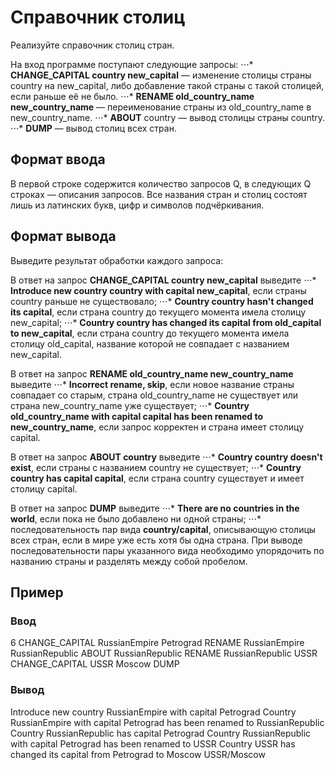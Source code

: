 # Справочник столиц

Реализуйте справочник столиц стран.

На вход программе поступают следующие запросы:
⋅⋅⋅* **CHANGE_CAPITAL country new_capital** — изменение столицы страны country на new_capital, либо добавление такой страны с такой столицей, если раньше её не было.
⋅⋅⋅* **RENAME old_country_name new_country_name** — переименование страны из old_country_name в new_country_name.
⋅⋅⋅* **ABOUT** country — вывод столицы страны country.
⋅⋅⋅* **DUMP** — вывод столиц всех стран.

## Формат ввода
В первой строке содержится количество запросов Q, в следующих Q строках — описания запросов. Все названия стран и столиц состоят лишь из латинских букв, цифр и символов подчёркивания.

## Формат вывода
Выведите результат обработки каждого запроса:

В ответ на запрос **CHANGE_CAPITAL country new_capital** выведите
⋅⋅⋅* **Introduce new country country with capital new_capital**, если страны country раньше не существовало;
⋅⋅⋅* **Country country hasn't changed its capital**, если страна country до текущего момента имела столицу new_capital;
⋅⋅⋅* **Country country has changed its capital from old_capital to new_capital**, если страна country до текущего момента имела столицу old_capital, название которой не совпадает с названием new_capital.

В ответ на запрос **RENAME old_country_name new_country_name** выведите
⋅⋅⋅* **Incorrect rename, skip**, если новое название страны совпадает со старым, страна old_country_name не существует или страна new_country_name уже существует;
⋅⋅⋅* **Country old_country_name with capital capital has been renamed to new_country_name**, если запрос корректен и страна имеет столицу capital.

В ответ на запрос **ABOUT country** выведите
⋅⋅⋅* **Country country doesn't exist**, если страны с названием country не существует;
⋅⋅⋅* **Country country has capital capital**, если страна country существует и имеет столицу capital.

В ответ на запрос **DUMP** выведите
⋅⋅⋅* **There are no countries in the world**, если пока не было добавлено ни одной страны;
⋅⋅⋅* последовательность пар вида **country/capital**, описывающую столицы всех стран, если в мире уже есть хотя бы одна страна. При выводе последовательности пары указанного вида необходимо упорядочить по названию страны и разделять между собой пробелом.

## Пример
### Ввод
6
CHANGE_CAPITAL RussianEmpire Petrograd
RENAME RussianEmpire RussianRepublic
ABOUT RussianRepublic
RENAME RussianRepublic USSR
CHANGE_CAPITAL USSR Moscow
DUMP

### Вывод
Introduce new country RussianEmpire with capital Petrograd
Country RussianEmpire with capital Petrograd has been renamed to RussianRepublic
Country RussianRepublic has capital Petrograd
Country RussianRepublic with capital Petrograd has been renamed to USSR
Country USSR has changed its capital from Petrograd to Moscow
USSR/Moscow






